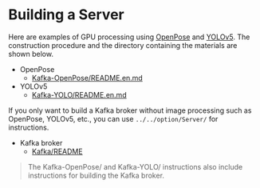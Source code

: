 # Building a Server

Here are examples of GPU processing using [OpenPose](https://github.com/CMU-Perceptual-Computing-Lab/openpose) and [YOLOv5](https://github.com/ultralytics/yolov5). The construction procedure and the directory containing the materials are shown below.

* OpenPose
  * [Kafka-OpenPose/README.en.md](Kafka-OpenPose/README.en.md)
* YOLOv5
  * [Kafka-YOLO/README.en.md](Kafka-YOLO/README.en.md)


If you only want to build a Kafka broker without image processing such as OpenPose, YOLOv5, etc., you can use `../../option/Server/` for instructions.

* Kafka broker
  * [Kafka/README](../../option/Server/Kafka/README.en.md)

> The Kafka-OpenPose/ and Kafka-YOLO/ instructions also include instructions for building the Kafka broker.